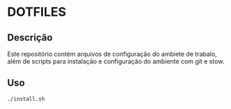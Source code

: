 # DOTFILES

## Descrição 
Este repositório contém arquivos de configuração do ambiete de trabalo, além
de scripts para instalação e configuração do ambiente com git e stow.

## Uso
```bash
./install.sh
```
